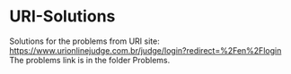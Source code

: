 # URI-Solutions
Solutions for the problems from URI site: https://www.urionlinejudge.com.br/judge/login?redirect=%2Fen%2Flogin
The problems link is in the folder Problems.
